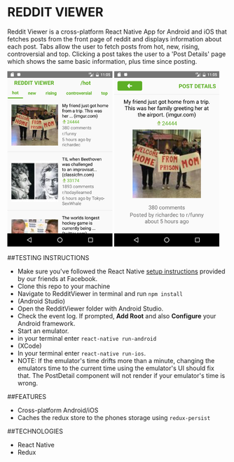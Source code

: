 # REDDIT VIEWER

Reddit Viewer is a cross-platform React Native App for Android and iOS that fetches posts from the front page of reddit and displays information about each post. Tabs allow the user to fetch posts from hot, new, rising, controversial and top. Clicking a post takes the user to a 'Post Details' page which shows the same basic information, plus time since posting.

![IndexScene](./RedditViewer/app/images/postIndex.png) ![DetailScene](./RedditViewer/app/images/postDetails.png)

##TESTING INSTRUCTIONS

- Make sure you've followed the React Native
[setup instructions](https://facebook.github.io/react-native/docs/getting-started.html) provided by our friends at Facebook.
- Clone this repo to your machine
- Navigate to RedditViewer in terminal and run `npm install`
- (Android Studio)
- Open the RedditViewer folder with Android Studio.
- Check the event log. If prompted, __Add Root__ and also __Configure__ your Android framework.
- Start an emulator.
- in your terminal enter `react-native run-android`
- (XCode)
- In your terminal enter `react-native run-ios`.
- NOTE: If the emulator's time drifts more than a minute, changing the emulators time to the current time using the emulator's UI should fix that. The PostDetail component will not render if your emulator's time is wrong.

##FEATURES
  - Cross-platform Android/iOS
  - Caches the redux store to the phones storage using `redux-persist`

##TECHNOLOGIES

- React Native
- Redux
